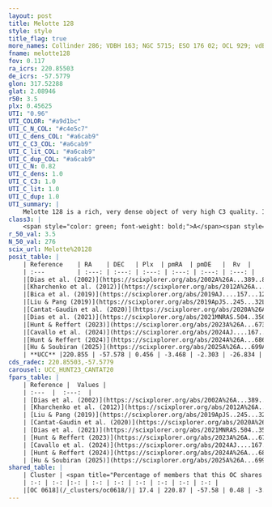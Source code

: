 ```yaml
---
layout: post
title: Melotte 128
style: style
title_flag: true
more_names: Collinder 286; VDBH 163; NGC 5715; ESO 176 02; OCL 929; vdBergh-Hagen 163; MWSC 2245; FoF 431
fname: melotte128
fov: 0.117
ra_icrs: 220.85503
de_icrs: -57.5779
glon: 317.52288
glat: 2.08946
r50: 3.5
plx: 0.45625
UTI: "0.96"
UTI_COLOR: "#a9d1bc"
UTI_C_N_COL: "#c4e5c7"
UTI_C_dens_COL: "#a6cab9"
UTI_C_C3_COL: "#a6cab9"
UTI_C_lit_COL: "#a6cab9"
UTI_C_dup_COL: "#a6cab9"
UTI_C_N: 0.82
UTI_C_dens: 1.0
UTI_C_C3: 1.0
UTI_C_lit: 1.0
UTI_C_dup: 1.0
UTI_summary: |
    Melotte 128 is a rich, very dense object of very high C3 quality. It is very well-studied in the literature. This object shares a small percentage of members with a later reported entry.
class3: |
    <span style="color: green; font-weight: bold;">A</span><span style="color: green; font-weight: bold;">A</span>
r_50_val: 3.5
N_50_val: 276
scix_url: Melotte%20128
posit_table: |
    | Reference    | RA    | DEC   | Plx  | pmRA  | pmDE   |  Rv  |
    | :---         | :---: | :---: | :---: | :---: | :---: | :---: |
    |[Dias et al. (2002)](https://scixplorer.org/abs/2002A%26A...389..871D) | 220.875 | -57.577 | -- | -1.76 | -2.0 | -- |
    |[Kharchenko et al. (2012)](https://scixplorer.org/abs/2012A%26A...543A.156K) | 220.875 | -57.567 | -- | -3.66 | -0.42 | -- |
    |[Bica et al. (2019)](https://scixplorer.org/abs/2019AJ....157...12B) | 220.864 | -57.584 | -- | -- | -- | -- |
    |[Liu & Pang (2019)](https://scixplorer.org/abs/2019ApJS..245...32L) | 220.872 | -57.562 | 0.439 | -3.473 | -2.287 | -- |
    |[Cantat-Gaudin et al. (2020)](https://scixplorer.org/abs/2020A%26A...640A...1C) | 220.859 | -57.578 | 0.435 | -3.487 | -2.324 | -- |
    |[Dias et al. (2021)](https://scixplorer.org/abs/2021MNRAS.504..356D) | 220.863 | -57.575 | 0.437 | -3.49 | -2.301 | -26.1 |
    |[Hunt & Reffert (2023)](https://scixplorer.org/abs/2023A%26A...673A.114H) | 220.87 | -57.578 | 0.459 | -3.461 | -2.301 | -27.613 |
    |[Cavallo et al. (2024)](https://scixplorer.org/abs/2024AJ....167...12C) | 220.849 | -57.576 | 0.462 | -- | -- | -- |
    |[Hunt & Reffert (2024)](https://scixplorer.org/abs/2024A%26A...686A..42H) | 220.87 | -57.578 | 0.459 | -3.461 | -2.301 | -27.613 |
    |[Hu & Soubiran (2025)](https://scixplorer.org/abs/2025A%26A...699A.246H) | 220.849 | -57.576 | -- | -- | -- | -- |
    | **UCC** |220.855 | -57.578 | 0.456 | -3.468 | -2.303 | -26.834 | 
cds_radec: 220.85503,-57.5779
carousel: UCC_HUNT23_CANTAT20
fpars_table: |
    | Reference |  Values |
    | :---  |  :---:  |
    | [Dias et al. (2002)](https://scixplorer.org/abs/2002A%26A...389..871D) | `E(B-V)=0.42, Dist=1500.0, Age=8.9` |
    | [Kharchenko et al. (2012)](https://scixplorer.org/abs/2012A%26A...543A.156K) | `e_bv=0.468, distance=1490, log_age=8.97` |
    | [Liu & Pang (2019)](https://scixplorer.org/abs/2019ApJS..245...32L) | `Age=0.398, Z=0.25` |
    | [Cantat-Gaudin et al. (2020)](https://scixplorer.org/abs/2020A%26A...640A...1C) | `AVNN=1.68, DMNN=11.63, AgeNN=8.73` |
    | [Dias et al. (2021)](https://scixplorer.org/abs/2021MNRAS.504..356D) | `Av=1.752, Dist=1729, logage=8.817, [Fe/H]=0.287` |
    | [Hunt & Reffert (2023)](https://scixplorer.org/abs/2023A%26A...673A.114H) | `AV50=2.083, diffAV50=1.089, MOD50=11.528, logAge50=8.435` |
    | [Cavallo et al. (2024)](https://scixplorer.org/abs/2024AJ....167...12C) | `AV50=2.05, dMod50=11.26, logAge50=8.71, [Fe/H]50=0.37` |
    | [Hunt & Reffert (2024)](https://scixplorer.org/abs/2024A%26A...686A..42H) | `MassJ=1945.25` |
    | [Hu & Soubiran (2025)](https://scixplorer.org/abs/2025A%26A...699A.246H) | `MA22=-0.16, MA23f=-0.18, MA23g=0.16, MZ23=0.02, MK24=-0.09, MF24=-0.17` |
shared_table: |
    | Cluster | <span title="Percentage of members that this OC shares with the ones listed">%</span>   | RA   | DEC   | Plx   | pmRA  | pmDE  | Rv | UTI |
    | :-: | :-: |:-: | :-: | :-: | :-: | :-: | :-: | :-: |
    |[OC 0618](/_clusters/oc0618/)| 17.4 | 220.87 | -57.58 | 0.48 | -3.51 | -2.29 | -26.28 |0.0 |
---
```

